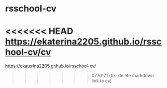 # rsschool-cv

<<<<<<< HEAD
https://ekaterina2205.github.io/rsschool-cv/cv
=======
https://ekaterina2205.github.io/rsschool-cv/
>>>>>>> 077d171 (fix: delete markdown link to cv)
